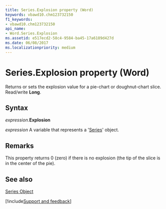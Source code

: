 ```yaml
---
title: Series.Explosion property (Word)
keywords: vbawd10.chm123732150
f1_keywords:
- vbawd10.chm123732150
api_name:
- Word.Series.Explosion
ms.assetid: e517ecd2-58c4-9584-ba45-17a6189d427d
ms.date: 06/08/2017
ms.localizationpriority: medium
---
```



# Series.Explosion property (Word)

Returns or sets the explosion value for a pie-chart or doughnut-chart slice. Read/write **Long**.


## Syntax

_expression_.**Explosion**

_expression_ A variable that represents a '[Series](Word.Series.md)' object.


## Remarks

This property returns 0 (zero) if there is no explosion (the tip of the slice is in the center of the pie). 


## See also


[Series Object](Word.Series.md)

[!include[Support and feedback](~/includes/feedback-boilerplate.md)]